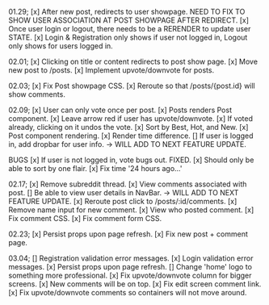 01.29;
[x] After new post, redirects to user showpage. NEED TO FIX TO SHOW USER ASSOCIATION AT POST SHOWPAGE AFTER REDIRECT.
[x] Once user login or logout, there needs to be a RERENDER to update user STATE.
[x] Login & Registration only shows if user not logged in, Logout only shows for users logged in.

02.01;
[x] Clicking on title or content redirects to post show page.
[x] Move new post to /posts.
[x] Implement upvote/downvote for posts.

02.03;
[x] Fix Post showpage CSS.
[x] Reroute so that /posts/{post.id} will show comments.

02.09;
[x] User can only vote once per post.
[x] Posts renders Post component.
[x] Leave arrow red if user has upvote/downvote.
[x] If voted already, clicking on it undos the vote.
[x] Sort by Best, Hot, and New.
[x] Post component rendering.
[x] Render time difference.
[] If user is logged in, add dropbar for user info. -> WILL ADD TO NEXT FEATURE UPDATE.

BUGS
[x] If user is not logged in, vote bugs out. FIXED.
[x] Should only be able to sort by one flair.
[x] Fix time '24 hours ago...'

02.17;
[x] Remove subreddit thread.
[x] View comments associated with post.
[] Be able to view user details in NavBar. -> WILL ADD TO NEXT FEATURE UPDATE.
[x] Reroute post click to /posts/:id/comments.
[x] Remove name input for new comment.
[x] View who posted comment.
[x] Fix comment CSS.
[x] Fix comment form CSS.

02.23;
[x] Persist props upon page refresh.
[x] Fix new post + comment page.

03.04;
[] Registration validation error messages.
[x] Login validation error messages.
[x] Persist props upon page refresh.
[] Change 'home' logo to something more professional.
[x] Fix upvote/downvote column for bigger screens.
[x] New comments will be on top.
[x] Fix edit screen comment link.
[x] Fix upvote/downvote comments so containers will not move around.